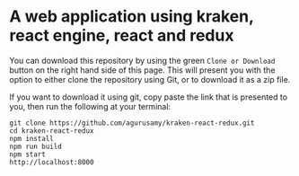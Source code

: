 # A web application using kraken, react engine, react and redux
You can download this repository by using the green `Clone or Download` button on the right hand side of this page.  This will present you with the option to either clone the repository using Git, or to download it as a zip file.

If you want to download it using git, copy paste the link that is presented to you, then run the following at your terminal:

```
git clone https://github.com/agurusamy/kraken-react-redux.git
cd kraken-react-redux
npm install
npm run build
npm start
http://localhost:8000
```
